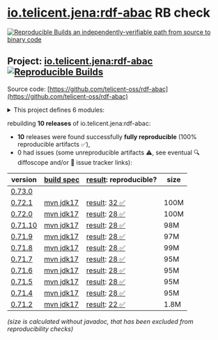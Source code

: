[io.telicent.jena:rdf-abac](https://central.sonatype.com/artifact/io.telicent.jena/rdf-abac/versions) RB check
=======

[![Reproducible Builds](https://reproducible-builds.org/images/logos/rb.svg) an independently-verifiable path from source to binary code](https://reproducible-builds.org/)

## Project: [io.telicent.jena:rdf-abac](https://central.sonatype.com/artifact/io.telicent.jena/rdf-abac/versions) [![Reproducible Builds](https://img.shields.io/endpoint?url=https://raw.githubusercontent.com/jvm-repo-rebuild/reproducible-central/master/content/io/telicent/jena/rdf-abac/badge.json)](https://github.com/jvm-repo-rebuild/reproducible-central/blob/master/content/io/telicent/jena/rdf-abac/README.md)

Source code: [https://github.com/telicent-oss/rdf-abac](https://github.com/telicent-oss/rdf-abac)

<details><summary>This project defines 6 modules:</summary>

* [io.telicent.jena:rdf-abac](https://central.sonatype.com/artifact/io.telicent.jena/rdf-abac/overview)
* [io.telicent.jena:rdf-abac-core](https://central.sonatype.com/artifact/io.telicent.jena/rdf-abac-core/overview)
* [io.telicent.jena:rdf-abac-coverage-report](https://central.sonatype.com/artifact/io.telicent.jena/rdf-abac-coverage-report/overview)
* [io.telicent.jena:rdf-abac-eval](https://central.sonatype.com/artifact/io.telicent.jena/rdf-abac-eval/overview)
* [io.telicent.jena:rdf-abac-fuseki](https://central.sonatype.com/artifact/io.telicent.jena/rdf-abac-fuseki/overview)
* [io.telicent.jena:rdf-abac-fuseki-server](https://central.sonatype.com/artifact/io.telicent.jena/rdf-abac-fuseki-server/overview)
</details>

rebuilding **10 releases** of io.telicent.jena:rdf-abac:
- **10** releases were found successfully **fully reproducible** (100% reproducible artifacts :white_check_mark:),
- 0 had issues (some unreproducible artifacts :warning:, see eventual :mag: diffoscope and/or :memo: issue tracker links):

| version | [build spec](/BUILDSPEC.md) | [result](https://reproducible-builds.org/docs/jvm/): reproducible? | size |
| -- | --------- | ------ | -- |
| [0.73.0](https://central.sonatype.com/artifact/io.telicent.jena/rdf-abac/0.73.0/pom) | | | |
| [0.72.1](https://central.sonatype.com/artifact/io.telicent.jena/rdf-abac/0.72.1/pom) | [mvn jdk17](rdf-abac-0.72.1.buildspec) | [result](rdf-abac-0.72.1.buildinfo): [32 :white_check_mark: ](rdf-abac-0.72.1.buildcompare) | 100M |
| [0.72.0](https://central.sonatype.com/artifact/io.telicent.jena/rdf-abac/0.72.0/pom) | [mvn jdk17](rdf-abac-0.72.0.buildspec) | [result](rdf-abac-0.72.0.buildinfo): [28 :white_check_mark: ](rdf-abac-0.72.0.buildcompare) | 100M |
| [0.71.10](https://central.sonatype.com/artifact/io.telicent.jena/rdf-abac/0.71.10/pom) | [mvn jdk17](rdf-abac-0.71.10.buildspec) | [result](rdf-abac-0.71.10.buildinfo): [28 :white_check_mark: ](rdf-abac-0.71.10.buildcompare) | 98M |
| [0.71.9](https://central.sonatype.com/artifact/io.telicent.jena/rdf-abac/0.71.9/pom) | [mvn jdk17](rdf-abac-0.71.9.buildspec) | [result](rdf-abac-0.71.9.buildinfo): [28 :white_check_mark: ](rdf-abac-0.71.9.buildcompare) | 97M |
| [0.71.8](https://central.sonatype.com/artifact/io.telicent.jena/rdf-abac/0.71.8/pom) | [mvn jdk17](rdf-abac-0.71.8.buildspec) | [result](rdf-abac-0.71.8.buildinfo): [28 :white_check_mark: ](rdf-abac-0.71.8.buildcompare) | 99M |
| [0.71.7](https://central.sonatype.com/artifact/io.telicent.jena/rdf-abac/0.71.7/pom) | [mvn jdk17](rdf-abac-0.71.7.buildspec) | [result](rdf-abac-0.71.7.buildinfo): [28 :white_check_mark: ](rdf-abac-0.71.7.buildcompare) | 95M |
| [0.71.6](https://central.sonatype.com/artifact/io.telicent.jena/rdf-abac/0.71.6/pom) | [mvn jdk17](rdf-abac-0.71.6.buildspec) | [result](rdf-abac-0.71.6.buildinfo): [28 :white_check_mark: ](rdf-abac-0.71.6.buildcompare) | 95M |
| [0.71.5](https://central.sonatype.com/artifact/io.telicent.jena/rdf-abac/0.71.5/pom) | [mvn jdk17](rdf-abac-0.71.5.buildspec) | [result](rdf-abac-0.71.5.buildinfo): [28 :white_check_mark: ](rdf-abac-0.71.5.buildcompare) | 95M |
| [0.71.4](https://central.sonatype.com/artifact/io.telicent.jena/rdf-abac/0.71.4/pom) | [mvn jdk17](rdf-abac-0.71.4.buildspec) | [result](rdf-abac-0.71.4.buildinfo): [28 :white_check_mark: ](rdf-abac-0.71.4.buildcompare) | 95M |
| [0.71.2](https://central.sonatype.com/artifact/io.telicent.jena/rdf-abac/0.71.2/pom) | [mvn jdk17](rdf-abac-0.71.2.buildspec) | [result](rdf-abac-0.71.2.buildinfo): [22 :white_check_mark: ](rdf-abac-0.71.2.buildcompare) | 1.8M |

<i>(size is calculated without javadoc, that has been excluded from reproducibility checks)</i>
